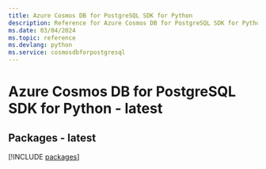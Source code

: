 ```yaml
---
title: Azure Cosmos DB for PostgreSQL SDK for Python
description: Reference for Azure Cosmos DB for PostgreSQL SDK for Python
ms.date: 03/04/2024
ms.topic: reference
ms.devlang: python
ms.service: cosmosdbforpostgresql
---
```

# Azure Cosmos DB for PostgreSQL SDK for Python - latest
## Packages - latest
[!INCLUDE [packages](cosmos-db-for-postgresql-index.md)]